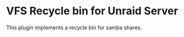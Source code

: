 VFS Recycle bin for Unraid Server
=================================

This plugin implements a recycle bin for samba shares.
